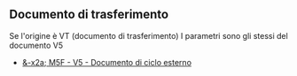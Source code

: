 ## Documento di trasferimento
Se l'origine è VT (documento di trasferimento)
I parametri sono gli stessi del documento V5
- [&-x2a; M5F - V5 - Documento di ciclo esterno](Sorgenti/MB/DOC_OGG/TA_M5F_V5)
